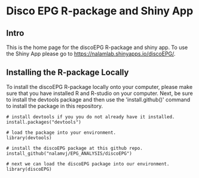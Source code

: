 # Disco EPG R-package and Shiny App
## Intro
This is the home page for the discoEPG R-package and shiny app. To use the Shiny App please go to https://nalamlab.shinyapps.io/discoEPG/.

## Installing the R-package Locally
To install the discoEPG R-package locally onto your computer, please make sure that you have installed R and R-studio on your computer.
Next, be sure to install the devtools package and then use the 'install.github()' command to install the package in this repository.
```
# install devtools if you you do not already have it installed.
install.packages("devtools")

# load the package into your environment.
library(devtools)

# install the discoEPG package at this github repo.
install_github("nalamvj/EPG_ANALYSIS/discoEPG")

# next we can load the discoEPG package into our environment.
library(discoEPG)
```
